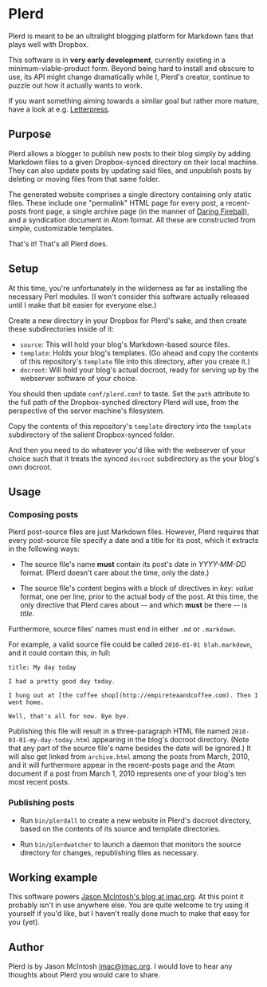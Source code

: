 # Plerd

Plerd is meant to be an ultralight blogging platform for Markdown fans that plays well with Dropbox.

This software is in **very early development**, currently existing in a minimum-viable-product form. Beyond being hard to install and obscure to use, its API might change dramatically while I, Plerd's creator, continue to puzzle out how it actually wants to work.

If you want something aiming towards a similar goal but rather more mature, have a look at e.g. [Letterpress](https://github.com/an0/Letterpress).

## Purpose

Plerd allows a blogger to publish new posts to their blog simply by adding Markdown files to a given Dropbox-synced directory on their local machine. They can also update posts by updating said files, and unpublish posts by deleting or moving files from that same folder.

The generated website comprises a single directory containing only static files. These include one "permalink" HTML page for every post, a recent-posts front page, a single archive page (in the manner of [Daring Fireball](http://daringfireball.net/archive)), and a syndication document in Atom format. All these are constructed from simple, customizable templates.

That's it! That's all Plerd does.

## Setup

At this time, you're unfortunately in the wilderness as far as installing the necessary Perl modules. (I won't consider this software actually released until I make that bit easier for everyone else.)

Create a new directory in your Dropbox for Plerd's sake, and then create these subdirectories inside of it:

* `source`: This will hold your blog's Markdown-based source files.
* `template`: Holds your blog's templates. (Go ahead and copy the contents of this repository's `template` file into this directory, after you create it.)
* `docroot`: Will hold your blog's actual docroot, ready for serving up by the webserver software of your choice.

You should then update `conf/plerd.conf` to taste. Set the `path` attribute to the full path of the Dropbox-synched directory Plerd will use, from the perspective of the server machine's filesystem.

Copy the contents of this repository's `template` directory into the `template` subdirectory of the salient Dropbox-synced folder.

And then you need to do whatever you'd like with the webserver of your choice such that it treats the synced `docroot` subdirectory as the your blog's own docroot.

## Usage

### Composing posts

Plerd post-source files are just Markdown files. However, Plerd requires that every post-source file specify a date and a title for its post, which it extracts in the following ways:

* The source file's name __must__ contain its post's date in _YYYY-MM-DD_ format. (Plerd doesn't care about the time, only the date.)

* The source file's content begins with a block of directives in _key: value_ format, one per line, prior to the actual body of the post. At this time, the only directive that Plerd cares about -- and which __must__ be there -- is _title_.

Furthermore, source files' names must end in either `.md` or `.markdown`.

For example, a valid source file could be called `2010-01-01 blah.markdown`, and it could contain this, in full:

    title: My day today

    I had a pretty good day today. 
    
    I hung out at [the coffee shop](http://empireteaandcoffee.com). Then I went home.

    Well, that's all for now. Bye bye.

Publishing this file will result in a three-paragraph HTML file named `2010-03-01-my-day-today.html` appearing in the blog's docroot directory. (Note that any part of the source file's name besides the date will be ignored.) It will also get linked from `archive.html` among the posts from March, 2010, and it will furthermore appear in the recent-posts page and the Atom document if a post from March 1, 2010 represents one of your blog's ten most recent posts.

### Publishing posts

* Run `bin/plerdall` to create a new website in Plerd's docroot directory, based on the contents of its source and template directories.

* Run `bin/plerdwatcher` to launch a daemon that monitors the source directory for changes, republishing files as necessary.

## Working example

This software powers [Jason McIntosh's blog at jmac.org](http://blog.jmac.org). At this point it probably isn't in use anywhere else. You are quite welcome to try using it yourself if you'd like, but I haven't really done much to make that easy for you (yet).

## Author

Plerd is by Jason McIntosh <jmac@jmac.org>. I would love to hear any thoughts about Plerd you would care to share.
